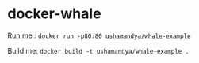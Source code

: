 # docker-whale

Run me : `docker run -p80:80 ushamandya/whale-example`

Build me: `docker build -t ushamandya/whale-example .`


